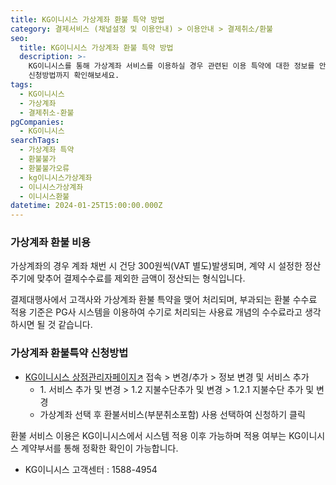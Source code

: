 ```yaml
---
title: KG이니시스 가상계좌 환불 특약 방법
category: 결제서비스 (채널설정 및 이용안내) > 이용안내 > 결제취소/환불
seo:
  title: KG이니시스 가상계좌 환불 특약 방법
  description: >-
    KG이니시스를 통해 가상계좌 서비스를 이용하실 경우 관련된 이용 특약에 대한 정보를 안내드립니다. 가상계좌 환불 비용 및 환불특약
    신청방법까지 확인해보세요.
tags:
  - KG이니시스
  - 가상계좌
  - 결제취소-환불
pgCompanies:
  - KG이니시스
searchTags:
  - 가상계좌 특약
  - 환불불가
  - 환불불가오류
  - kg이니시스가상계좌
  - 이니시스가상계좌
  - 이니시스환불
datetime: 2024-01-25T15:00:00.000Z
---
```


<Callout content="KG이니시스를 통해 가상계좌 서비스를 이용하실 경우 반드시 가상계좌 서비스 이용 특약을 맺어야 합니다.
환불 시에도 동일하게 반드시 특약을 맺고 환불이 가능합니다.
환불 시 오류가 발생되는 경우 환불 특약이 맺어져 있는지 먼저 확인해 주시기 바랍니다.
" />

### **가상계좌 환불 비용**

가상계좌의 경우 계좌 채번 시 건당 300원씩(VAT 별도)발생되며, 계약 시 설정한 정산 주기에 맞추어 결제수수료를 제외한 금액이 정산되는 형식입니다.

결제대행사에서 고객사와 가상계좌 환불 특약을 맺어 처리되며, 부과되는 환불 수수료 적용 기준은 PG사 시스템을 이용하여 수기로 처리되는 사용료 개념의 수수료라고 생각하시면 될 것 같습니다.

### **가상계좌 환불특약 신청방법**

- [KG이니시스 상점관리자페이지↗](https://iniweb.inicis.com/security/login.do) 접속 > 변경/추가 > 정보 변경 및 서비스 추가
  - 1\. 서비스 추가 및 변경 > 1.2 지불수단추가 및 변경 > 1.2.1 지불수단 추가 및 변경
  - 가상계좌 선택 후 환불서비스(부분취소포함) 사용 선택하여 신청하기 클릭

환불 서비스 이용은 KG이니시스에서 시스템 적용 이후 가능하며 적용 여부는 KG이니시스 계약부서를 통해 정확한 확인이 가능합니다.

- KG이니시스 고객센터 : 1588-4954

